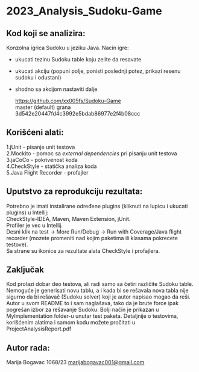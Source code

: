 # 2023_Analysis_Sudoku-Game

## Kod koji se analizira:
Konzolna igrica Sudoku u jeziku Java. 
Nacin igre:
- ukucati tezinu Sudoku table koju zelite da resavate
- ukucati akciju (popuni polje, ponisti poslednji potez, prikazi resenu sudoku i odustani)
- shodno sa akcijom nastaviti dalje

  https://github.com/xx005fs/Sudoku-Game <br>
  master (default) grana <br>
  3d542e20447fd4c3992e5bdab86977e2f4b08ccc <br>
## Korišćeni alati:
1.jUnit - pisanje unit testova <br>
2.Mockito - pomoc sa *external dependencies* pri pisanju unit testova<br>
3.jaCoCo - pokrivenost koda <br>
4.CheckStyle - statička analiza koda <br>
5.Java Flight Recorder - profajler <br>
## Uputstvo za reprodukciju rezultata:
Potrebno je imati instalirane određene plugins (kliknuti na lupicu i ukucati plugins) u Intellij: <br>
CheckStyle-IDEA, Maven, Maven Extension, jUnit. <br>
Profiler je vec u Intellij. <br>
Desni klik na test -> More Run/Debug -> Run with Coverage/Java flight recorder (mozete promeniti nad kojim paketima ili klasama pokrecete testove). <br>
Sa strane su ikonice za rezultate alata CheckStyle i profajlera.  <br>
## Zaključak
Kod prolazi dobar deo testova, ali radi samo sa četiri različite Sudoku table. Nemoguće je generisati novu tablu, a i kada bi se rešavala nova tabla nije sigurno da bi rešavač (Sudoku solver) koji je autor napisao mogao da reši. Autor u svom README to i sam naglašava, tako da je brute force ipak pogrešan izbor za rešavanje Sudoku. Bolji način je prikazan u MyImplementation folder-u unutar test paketa.
Detaljnije o testovima, korišćenim alatima i samom kodu možete pročitati u ProjectAnalysisReport.pdf
## Autor rada:
Marija Bogavac 1068/23 marijabogavac001@gmail.com  <br>
